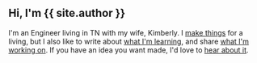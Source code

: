 ## Hi, I'm {{ site.author }}

I'm an Engineer living in TN with my wife, Kimberly. I [make things](/freelance) for a living, but I also like to write about [what I'm learning](/posts), and share [what I'm working on](/projects). If you have an idea you want made, I'd love to [hear about it](/freelance).
